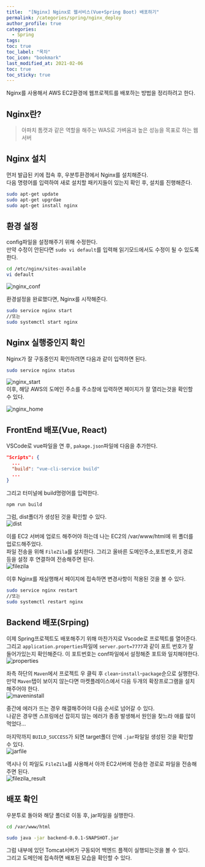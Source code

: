 ```yaml
---
title:  "[Nginx] Nginx로 웹서비스(Vue+Spring Boot) 배포하기"
permalink: /categories/spring/nginx_deploy
author_profile: true
categories:
  - Spring
tags:
toc: true
toc_label: "목차"
toc_icon: "bookmark"
last_modified_at: 2021-02-06
toc: true
toc_sticky: true
---
```


Nginx를 사용해서 AWS EC2환경에 웹프로젝트를 배포하는 방법을 정리하려고 한다.  

## Nginx란?
> 아파치 톰캣과 같은 역할을 해주는 WAS로 가벼움과 높은 성능을 목표로 하는 웹 서버  

## Nginx 설치
먼저 발급된 키에 접속 후, 우분투환경에서 Nginx를 설치해준다.  
다음 명령어를 입력하여 새로 설치할 패키지들이 있는지 확인 후, 설치를 진행해준다.  
```bash
sudo apt-get update
sudo apt-get upgrdae
sudo apt-get install nginx
```  

## 환경 설정  
config파일을 설정해주기 위해 수정한다.  
만약 수정이 안된다면 `sudo vi default`를 입력해 읽기모드에서도 수정이 될 수 있도록 한다.  
```bash
cd /etc/nginx/sites-available
vi default
```  

![nginx_conf](/assets/images/nginx_conf.png)    


환경설정을 완료했다면, Nginx를 시작해준다.  
```bash
sudo service nginx start
//또는
sudo systemctl start nginx
```  

## Nginx 실행중인지 확인  
Nginx가 잘 구동중인지 확인하려면 다음과 같이 입력하면 된다.  
```bash
sudo service nginx status
```

![nginx_start](/assets/images/nginx_start.png)     
이후, 해당 AWS의 도메인 주소를 주소창에 입력하면 페이지가 잘 열리는것을 확인할 수 있다.  

![nginx_home](/assets/images/nginx_home.png)  

## FrontEnd 배포(Vue, React)  
VSCode로 vue파일을 연 후, `pakage.json`파일에 다음을 추가한다.  
```json
"Scripts": {
  ...
  "build": "vue-cli-service build"
  ...
}
```  

그리고 터미널에 build명령어를 입력한다.  
```bash
npm run build
```  

그럼, dist폴더가 생성된 것을 확인할 수 있다.  
![dist](/assets/images/dist.png)     

이를 EC2 서버에 업로드 해주어야 하는데 나는 EC2의 /var/www/html에 위 폴더를 업로드해주었다.  
파일 전송을 위해 `FileZila`를 설치한다. 그리고 올바른 도메인주소,포트번호,키 경로 등을 설정 후 연결하여 전송해주면 된다.  
![filezila](/assets/images/filezila.png)       

이후 Nginx를 재실행해서 페이지에 접속하면 변경사항이 적용된 것을 볼 수 있다.  
```bash
sudo service nginx restart
//또는
sudo systemctl restart nginx
```  

## Backend 배포(Srping)  
이제 Spring프로젝트도 배포해주기 위해 마찬가지로 Vscode로 프로젝트를 열어준다.  
그리고 `application.properties`파일에 `server.port=7777`과 같이 포트 번호가 잘 들어가있는지 확인해준다. 
이 포트번호는 conf파일에서 설정해준 포트와 일치해야한다.   
![properties](/assets/images/properties.png)      

좌측 하단의 `Maven`에서 프로젝트 우 클릭 후 `clean`-`install`-`package`순으로 실행한다.  
만약 `Maven`탭이 보이지 않는다면 마켓플레이스에서 다음 두개의 확장프로그램을 설치해주어야 한다.  
![maveninstall](/assets/images/maveninstall.png)      

중간에 에러가 뜨는 경우 해결해주어야 다음 순서로 넘어갈 수 있다.  
나같은 경우엔 스프링에선 잡히지 않는 에러가 종종 발생해서 원인을 찾느라 애를 많이 먹었다...  

마지막까지 `BUILD_SUCCESS`가 되면 target폴더 안에 `.jar`파일일 생성된 것을 확인할 수 있다.  
![jarfile](/assets/images/jarfile.png)      

역시나 이 파일도 `FileZila`를 사용해서 아까 EC2서버에 전송한 경로로 파일을 전송해주면 된다.  
![filezila_result](/assets/images/filezila_result.png)      


## 배포 확인    
우분투로 돌아와 해당 폴더로 이동 후, jar파일을 실행한다.   
```bash
cd /var/www/html  

sudo java -jar backend-0.0.1-SNAPSHOT.jar  
```  

그럼 내부에 있던 Tomcat서버가 구동되어 백엔드 플젝이 실행되는것을 볼 수 있다.  
그리고 도메인에 접속하면 배포된 모습을 확인할 수 있다.  






